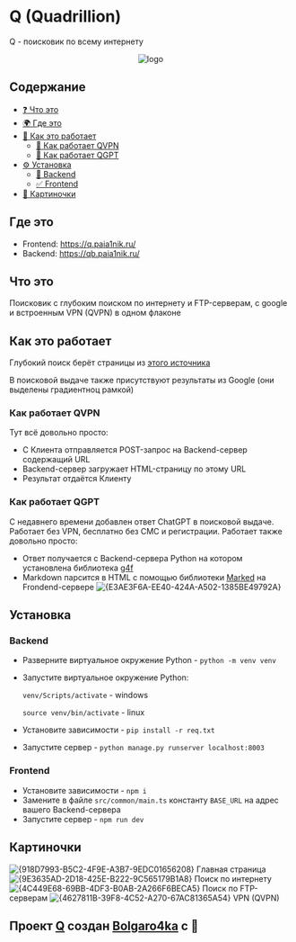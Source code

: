 # Q (Quadrillion)
Q - поисковик по всему интернету
<div align="center"> 
 <img src="https://github.com/user-attachments/assets/6e17156d-fd27-4e3b-a4d3-214d530dea91" alt="logo" />
</div>

## Содержание
 - [❓ Что это](#что-это)
 - [🌍 Где это](#где-это)
 - [👷 Как это работает](#как-это-работает)
    - [🛜 Как работает QVPN](#как-работает-qvpn)
    - [🤖 Как работает QGPT](#как-работает-qgpt)
 - [⚙️ Установка](#установка)
    - [🪪 Backend](#backend)
    - [✅ Frontend](#frontend)
 - [🎴 Картиночки](#картиночки)

## Где это
- Frontend: https://q.paia1nik.ru/
- Backend: https://qb.paia1nik.ru/

## Что это
Поисковик с глубоким поиском по интернету и FTP-серверам, с google и встроенным VPN (QVPN) в одном флаконе





## Как это работает
Глубокий поиск берёт страницы из [этого источника](https://mmnt.ru)

В поисковой выдаче также присутствуют результаты из Google (они выделены градиентноц рамкой)

### Как работает QVPN
Тут всё довольно просто:
- С Клиента отправляется POST-запрос на Backend-сервер содержащий URL
- Backend-сервер загружает HTML-страницу по этому URL
- Результат отдаётся Клиенту

### Как работает QGPT
С недавнего времени добавлен ответ ChatGPT в поисковой выдаче. Работает без VPN, бесплатно без СМС и регистрации.
Работает также довольно просто:
- Ответ получается с Backend-сервера Python на котором установлена библиотека [g4f](https://pypi.org/project/g4f/)
- Markdown парсится в HTML с помощью библиотеки [Marked](https://www.npmjs.com/package/marked) на Frondend-сервере
![{E3AE3F6A-EE40-424A-A502-1385BE49792A}](https://github.com/user-attachments/assets/b90c2e0a-9777-4764-8163-3a1fcbe2a330)


## Установка

### Backend

 - Разверните виртуальное окружение Python - ```python -m venv venv```
 - Запустите  виртуальное окружение Python:

     ```venv/Scripts/activate``` - windows

     ```source venv/bin/activate``` - linux
 
 - Установите зависимости - ```pip install -r req.txt```
 - Запустите сервер - ```python manage.py runserver localhost:8003```

### Frontend
 - Установите зависимости - ```npm i```
 - Замените в файле `src/common/main.ts` константу `BASE_URL` на адрес вашего Backend-сервера
 - Запустите сервер - ```npm run dev```

## Картиночки
![{918D7993-B5C2-4F9E-A3B7-9EDC01656208}](https://github.com/user-attachments/assets/89cbaf8c-7d19-4543-8616-68d7839ffcab)
Главная страница
![{9E3635AD-2D18-425E-B222-9C565179B1A8}](https://github.com/user-attachments/assets/7076fd44-aa95-4514-b791-c34bc7efad54)
Поиск по интернету
![{4C449E68-69BB-4DF3-B0AB-2A266F6BECA5}](https://github.com/user-attachments/assets/929335ff-cecd-4746-97ef-59a194d74826)
Поиск по FTP-серверам
![{4627811B-39F8-4C52-A270-67AC81365A54}](https://github.com/user-attachments/assets/9fdbb6aa-7041-42df-9349-eddd6ca196a9)
VPN (QVPN)

## Проект [Q](https://github.com/bolgaro4ka/Q) создан [Bolgaro4ka](https://github.com/bolgaro4ka) с 💜

